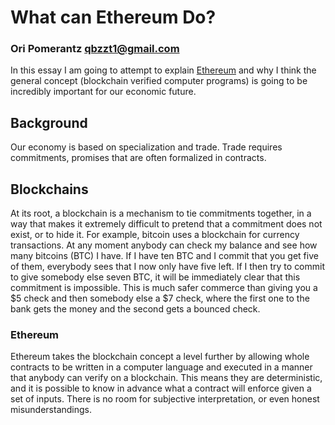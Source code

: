 # What can Ethereum Do?
### Ori Pomerantz qbzzt1@gmail.com 

In this essay I am going to attempt to explain [Ethereum](https://ethereum.org/) and why I think the general concept 
(blockchain verified computer programs) is going to be incredibly important for our economic future.

## Background

Our economy is based on specialization and trade. Trade requires commitments, promises that are often formalized in 
contracts. 


## Blockchains
At its root, a blockchain is a mechanism to tie commitments together, in a way that makes it extremely difficult to 
pretend that a commitment does not exist, or to hide it. For example, bitcoin uses a blockchain for currency transactions. 
At any moment anybody can check my balance and see how many bitcoins (BTC) I have. If I have ten BTC and I commit that you get five 
of them, everybody sees that I now only have five left. If I then try to commit to give somebody else seven BTC, it will be 
immediately clear that this commitment is impossible. This is much safer commerce than giving you a $5 check and then somebody 
else a $7 check, where the first one to the bank gets the money and the second gets a bounced check. 

### Ethereum
Ethereum takes the blockchain concept a level further by allowing whole contracts to be written in a computer language 
and executed in a manner that anybody can verify on a blockchain. This means they are deterministic, and it is possible to 
know in advance what a contract will enforce given a set of inputs. There is no room for subjective interpretation, or even 
honest misunderstandings.
